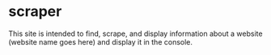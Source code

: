 # scraper

This site is intended to find, scrape, and display information about a website (website name goes here) and display it in the console.